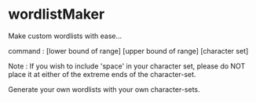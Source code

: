 # wordlistMaker
Make custom wordlists with ease...

command : [lower bound of range]  [upper bound of range]  [character set]

Note : If you wish to include 'space' in your character set, please do NOT place it at either of the extreme ends of the character-set.

Generate your own wordlists with your own character-sets.
